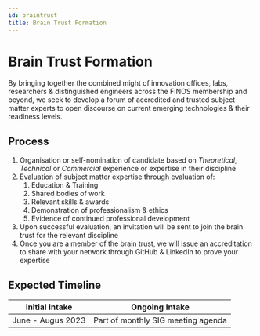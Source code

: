 ```yaml
---
id: braintrust
title: Brain Trust Formation
---
```


# Brain Trust Formation

By bringing together the combined might of innovation offices, labs, researchers & distinguished engineers across the FINOS membership and beyond, we seek to develop a forum of accredited and trusted subject matter experts to open discourse on current emerging technologies & their readiness levels.

## Process

1. Organisation or self-nomination of candidate based on *Theoretical*, *Technical* or *Commercial* experience or expertise in their discipline
2. Evaluation of subject matter expertise through evaluation of:
    1. Education & Training
    2. Shared bodies of work 
    3. Relevant skills & awards 
    4. Demonstration of professionalism & ethics 
    5. Evidence of continued professional development
3. Upon successful evaluation, an invitation will be sent to join the brain trust for the relevant discipline
4. Once you are a member of the brain trust, we will issue an accreditation to share with your network through GitHub & LinkedIn to prove your expertise

## Expected Timeline

| Initial Intake   | Ongoing Intake    |
|--------------- | --------------- |
| June - Augus 2023   | Part of monthly SIG meeting agenda   |